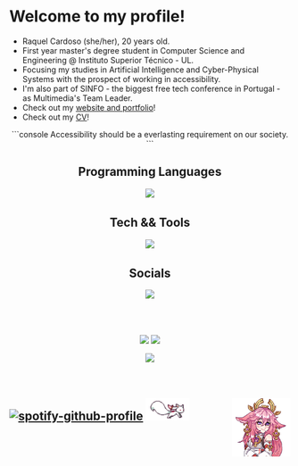 # Welcome to my profile!

- Raquel Cardoso (she/her), 20 years old.
- First year master's degree student in Computer Science and Engineering @ Instituto Superior Técnico - UL.
- Focusing my studies in Artificial Intelligence and Cyber-Physical Systems with the prospect of working in accessibility.
- I'm also part of SINFO - the biggest free tech conference in Portugal - as Multimedia's Team Leader.
- Check out my [website and portfolio][website]!
- Check out my [CV][cv]!

<p align="center">
  <div align="center">
  ```console
  Accessibility should be a everlasting requirement on our society.
  ```
  </div>  
</p>


<p align="center">
  <div align="center">
    
  ## Programming Languages
   <a href="https://skillicons.dev">
        <img src="https://skills.thijs.gg/icons?i=py,java,cpp,c,cs,html,css,js,r,ts,md,threejs,flutter,dart" />
    </a>
  </div>
</p>

<p align="center">
  <div align="center">
    
  ## Tech && Tools
   <a href="https://skillicons.dev">
        <img src="https://skills.thijs.gg/icons?i=ps,ae,ai,premiere,figma,blender,unity,linux,bash,postgresql,git,github,gitlab,latex" />
    </a>
  </div>
</p>

<p align="center">
  <div align="center">
    
  ## Socials
   <a href="https://www.linkedin.com/in/raquelfmcardoso/">
        <img src="https://skills.thijs.gg/icons?i=linkedin" />
    </a>
  </div>
</p>

</br>
</br>

<p align="center">
  <div align="center">
  <img src="https://github-readme-stats.vercel.app/api?username=rahqueu&theme=buefy&hide_border=true&include_all_commits=false&count_private=false">
  <img src="https://github-readme-streak-stats.herokuapp.com/?user=rahqueu&theme=buefy&hide_border=true">
  </div>
</p>

<p align="center">
  <img src="[https://github-readme-stats.vercel.app/api?username=rahqueu&theme=buefy&hide_border=true&include_all_commits=false&count_private=false](https://github-readme-stats.vercel.app/api/top-langs/?username=rahqueu&theme=buefy&hide_border=true&include_all_commits=false&count_private=false&layout=compact)">
</p>
<!-- [![](https://visitcount.itsvg.in/api?id=rahqueu&icon=7&color=5)](https://visitcount.itsvg.in) -->

</br>

## [![spotify-github-profile](https://spotify-github-profile.vercel.app/api/view?uid=evxrdeen&cover_image=true&theme=natemoo-re&show_offline=false&background_color=&bar_color_cover=true)](https://spotify-github-profile.vercel.app/api/view?uid=evxrdeen&redirect=true) <img height="40" src="https://raw.githubusercontent.com/rahqueu/rahqueu/main/assets/kyubey.gif"/> <img align="right" width="105" hight="800" src="https://raw.githubusercontent.com/rahqueu/rahqueu/main/assets/yae.gif"/>

[website]: https://raquelfmcardoso.github.io/
[cv]: https://raquelfmcardoso.github.io/uploads/resume.pdf

